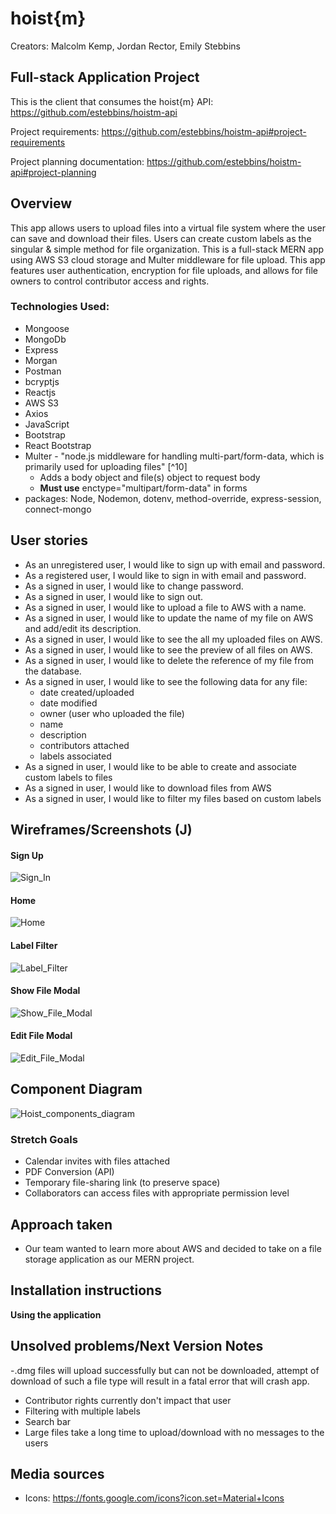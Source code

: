 # hoist{m}
Creators: Malcolm Kemp, Jordan Rector, Emily Stebbins

## Full-stack Application Project
This is the client that consumes the hoist{m} API: https://github.com/estebbins/hoistm-api

Project requirements: https://github.com/estebbins/hoistm-api#project-requirements

Project planning documentation: https://github.com/estebbins/hoistm-api#project-planning 

## Overview
This app allows users to upload files into a virtual file system where the user can save and download their files. Users can create custom labels as the singular & simple method for file organization. This is a full-stack MERN app using AWS S3 cloud storage and Multer middleware for file upload. This app features user authentication, encryption for file uploads, and allows for file owners to control contributor access and rights.

### Technologies Used:
- Mongoose
- MongoDb
- Express
- Morgan
- Postman
- bcryptjs
- Reactjs
- AWS S3
- Axios
- JavaScript
- Bootstrap
- React Bootstrap
- Multer - "node.js middleware for handling multi-part/form-data, which is primarily used for uploading files" [^10]
    - Adds a body object and file(s) object to request body
    - **Must use** enctype="multipart/form-data" in forms
- packages: Node, Nodemon, dotenv, method-override, express-session, connect-mongo

## User stories
- As an unregistered user, I would like to sign up with email and password.
- As a registered user, I would like to sign in with email and password.
- As a signed in user, I would like to change password.
- As a signed in user, I would like to sign out.
- As a signed in user, I would like to upload a file to AWS with a name.
- As a signed in user, I would like to update the name of my file on AWS and add/edit its description.
- As a signed in user, I would like to see the all my uploaded files on AWS.
- As a signed in user, I would like to see the preview of all files on AWS.
- As a signed in user, I would like to delete the reference of my file from the database.
- As a signed in user, I would like to see the following data for any file:
    - date created/uploaded
    - date modified
    - owner (user who uploaded the file)
    - name
    - description
    - contributors attached
    - labels associated
- As a signed in user, I would like to be able to create and associate custom labels to files
- As a signed in user, I would like to download files from AWS
- As a signed in user, I would like to filter my files based on custom labels

## Wireframes/Screenshots (J)

#### Sign Up
![Sign_In](images_readme/sign-in.png)

#### Home
![Home](images_readme/HOME.png)

#### Label Filter
![Label_Filter](images_readme/label-filter.png)

#### Show File Modal
![Show_File_Modal](images_readme/show-file-modal.png)

#### Edit File Modal
![Edit_File_Modal](images_readme/edit-file-modal.png)

## Component Diagram
![Hoist_components_diagram](images_readme/hoistm_component_diagram.jpeg)

### Stretch Goals
- Calendar invites with files attached
- PDF Conversion (API)
- Temporary file-sharing link (to preserve space)
- Collaborators can access files with appropriate permission level

## Approach taken
- Our team wanted to learn more about AWS and decided to take on a file storage application as our MERN project.

## Installation instructions
**Using the application**

## Unsolved problems/Next Version Notes
-.dmg files will upload successfully but can not be downloaded, attempt of download of such a file type will result in a fatal error that will crash app.   
- Contributor rights currently don't impact that user
- Filtering with multiple labels
- Search bar
- Large files take a long time to upload/download with no messages to the users

## Media sources
- Icons: https://fonts.google.com/icons?icon.set=Material+Icons
